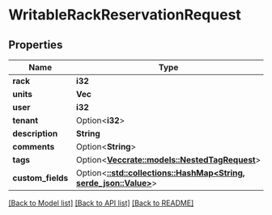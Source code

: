 # WritableRackReservationRequest

## Properties

Name | Type | Description | Notes
------------ | ------------- | ------------- | -------------
**rack** | **i32** |  | 
**units** | **Vec<i32>** |  | 
**user** | **i32** |  | 
**tenant** | Option<**i32**> |  | [optional]
**description** | **String** |  | 
**comments** | Option<**String**> |  | [optional]
**tags** | Option<[**Vec<crate::models::NestedTagRequest>**](NestedTagRequest.md)> |  | [optional]
**custom_fields** | Option<[**::std::collections::HashMap<String, serde_json::Value>**](serde_json::Value.md)> |  | [optional]

[[Back to Model list]](../README.md#documentation-for-models) [[Back to API list]](../README.md#documentation-for-api-endpoints) [[Back to README]](../README.md)


